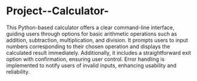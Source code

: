 # Project--Calculator-

This Python-based calculator offers a clear command-line interface, guiding users through options for basic arithmetic operations such as addition, subtraction, multiplication, and division. It prompts users to input numbers corresponding to their chosen operation and displays the calculated result immediately. Additionally, it includes a straightforward exit option with confirmation, ensuring user control. Error handling is implemented to notify users of invalid inputs, enhancing usability and reliability.



